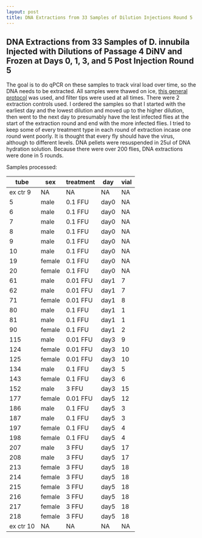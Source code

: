 ```yaml
---
layout: post
title: DNA Extractions from 33 Samples of Dilution Injections Round 5
---
```


## DNA Extractions from 33 Samples of D. innubila Injected with Dilutions of Passage 4 DiNV and Frozen at Days 0, 1, 3, and 5 Post Injection Round 5

The goal is to do qPCR on these samples to track viral load over time, so the DNA needs to be extracted. All samples were thawed on ice, [this general protocol](https://github.com/meschedl/Unckless_Lab_Resources/blob/main/protocols/cell-DNA-extraction-protocol.md) was used, and filter tips were used at all times. There were 2 extraction controls used. I ordered the samples so that I started with the earliest day and the lowest dilution and moved up to the higher dilution, then went to the next day to presumably have the lest infected flies at the start of the extraction round and end with the more infected flies. I tried to keep some of every treatment type in each round of extraction incase one round went poorly. It is thought that every fly should have the virus, although to different levels. DNA pellets were resuspended in 25ul of DNA hydration solution. Because there were over 200 flies, DNA extractions were done in 5 rounds. 

Samples processed: 

| tube      | sex    | treatment | day  | vial |
|-----------|--------|-----------|------|------|
| ex ctr 9  | NA     | NA        | NA   | NA   |
| 5         | male   | 0.1 FFU   | day0 | NA   |
| 6         | male   | 0.1 FFU   | day0 | NA   |
| 7         | male   | 0.1 FFU   | day0 | NA   |
| 8         | male   | 0.1 FFU   | day0 | NA   |
| 9         | male   | 0.1 FFU   | day0 | NA   |
| 10        | male   | 0.1 FFU   | day0 | NA   |
| 19        | female | 0.1 FFU   | day0 | NA   |
| 20        | female | 0.1 FFU   | day0 | NA   |
| 61        | male   | 0.01 FFU  | day1 | 7    |
| 62        | male   | 0.01 FFU  | day1 | 7    |
| 71        | female | 0.01 FFU  | day1 | 8    |
| 80        | male   | 0.1 FFU   | day1 | 1    |
| 81        | male   | 0.1 FFU   | day1 | 1    |
| 90        | female | 0.1 FFU   | day1 | 2    |
| 115       | male   | 0.01 FFU  | day3 | 9    |
| 124       | female | 0.01 FFU  | day3 | 10   |
| 125       | female | 0.01 FFU  | day3 | 10   |
| 134       | male   | 0.1 FFU   | day3 | 5    |
| 143       | female | 0.1 FFU   | day3 | 6    |
| 152       | male   | 3 FFU     | day3 | 15   |
| 177       | female | 0.01 FFU  | day5 | 12   |
| 186       | male   | 0.1 FFU   | day5 | 3    |
| 187       | male   | 0.1 FFU   | day5 | 3    |
| 197       | female | 0.1 FFU   | day5 | 4    |
| 198       | female | 0.1 FFU   | day5 | 4    |
| 207       | male   | 3 FFU     | day5 | 17   |
| 208       | male   | 3 FFU     | day5 | 17   |
| 213       | female | 3 FFU     | day5 | 18   |
| 214       | female | 3 FFU     | day5 | 18   |
| 215       | female | 3 FFU     | day5 | 18   |
| 216       | female | 3 FFU     | day5 | 18   |
| 217       | female | 3 FFU     | day5 | 18   |
| 218       | female | 3 FFU     | day5 | 18   |
| ex ctr 10 | NA     | NA        | NA   | NA   |